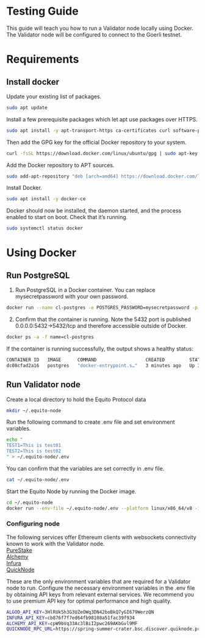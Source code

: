 # Testing Guide

This guide will teach you how to run a Validator node locally using Docker. The Validator node will be configured to connect to the Goerli testnet.

# Requirements

## Install docker

Update your existing list of packages.

```sh
sudo apt update
```

Install a few prerequisite packages which let apt use packages over HTTPS.

```sh
sudo apt install -y apt-transport-https ca-certificates curl software-properties-common
```

Then add the GPG key for the official Docker repository to your system.

```sh
curl -fsSL https://download.docker.com/linux/ubuntu/gpg | sudo apt-key add -
```

Add the Docker repository to APT sources.

```sh
sudo add-apt-repository "deb [arch=amd64] https://download.docker.com/linux/ubuntu focal stable"
```

Install Docker.

```sh
sudo apt install -y docker-ce
```

Docker should now be installed, the daemon started, and the process enabled to start on boot. Check that it’s running.

```sh
sudo systemctl status docker
```

# Using Docker

## Run PostgreSQL

1. Run PostgreSQL in a Docker container. You can replace mysecretpassword with your own password.

```bash
docker run --name cl-postgres -e POSTGRES_PASSWORD=mysecretpassword -p 5432:5432 -d postgres
```

2. Confirm that the container is running. Note the 5432 port is published 0.0.0.0:5432->5432/tcp and therefore accessible outside of Docker.

```bash
docker ps -a -f name=cl-postgres
```

If the container is running successfully, the output shows a healthy status:

```bash
CONTAINER ID   IMAGE      COMMAND                  CREATED         STATUS         PORTS                    NAMES
dc08cfad2a16   postgres   "docker-entrypoint.s…"   3 minutes ago   Up 3 minutes   0.0.0.0:5432->5432/tcp   cl-postgres
```

## Run Validator node

Create a local directory to hold the Equito Protocol data

```sh
mkdir ~/.equito-node
```

Run the following command to create .env file and set environment variables.

```sh
echo "
TEST1=This is test01
TEST2=This is test02
" > ~/.equito-node/.env
```

You can confirm that the variables are set correctly in .env file.

```sh
cat ~/.equito-node/.env
```

Start the Equito Node by running the Docker image.

```sh
cd ~/.equito-node
docker run --env-file ~/.equito-node/.env --platform linux/x86_64/v8 -it -p 7890:7890 robindev912/equito-validator-node
```

### Configuring node

The following services offer Ethereum clients with websockets connectivity known to work with the Validator node.
<br />
[PureStake](https://developer.purestake.io/)
<br />
[Alchemy](https://www.alchemy.com/)
<br />
[Infura](https://www.infura.io/)
<br />
[QuickNode](https://www.quiknode.io/)

These are the only environment variables that are required for a Validator node to run.
Configure the necessary environment variables in the .env file by obtaining API keys from relevant external services.
We recommend you to use premium API key for optimal performance and high quality.

```bash
ALGOD_API_KEY=3HlRUk5h3G3UZeOWq3DN42boBkQ7yGI679WerzQN
INFURA_API_KEY=cb876f7f7ed64fb98108a51fac39f934
ALCHEMY_API_KEY=cpW9bVq33Ac3lBiI2pwc269AKbGvl9MF
QUICKNODE_RPC_URL=https://spring-summer-crater.bsc.discover.quiknode.pro/b3879f82a5ba1cf011021703133fddfde26a59a2
```
